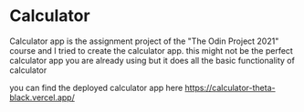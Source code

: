 # Calculator

Calculator app is the assignment project of the "The Odin Project 2021" course and I tried to create the calculator app. this might not be the perfect calculator app you are already using but it does all the basic functionality of calculator

you can find the deployed calculator app here
https://calculator-theta-black.vercel.app/
